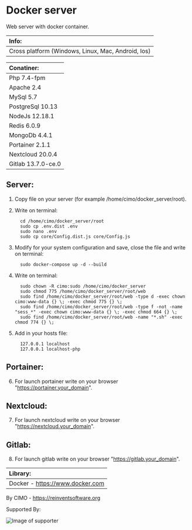Docker server
==============

Web server with docker container.

| Info: |
|:---|
| Cross platform (Windows, Linux, Mac, Android, Ios) |

| Conatiner: |
|:---|
| Php 7.4-fpm |
| Apache 2.4 |
| MySql 5.7 |
| PostgreSql 10.13 |
| NodeJs 12.18.1 |
| Redis 6.0.9 |
| MongoDb 4.4.1 |
| Portainer 2.1.1 |
| Nextcloud 20.0.4 |
| Gitlab 13.7.0-ce.0 |

## Server:
1) Copy file on your server (for example /home/cimo/docker_server/root).

2) Write on terminal:

         cd /home/cimo/docker_server/root
         sudo cp .env.dist .env
         sudo nano .env
         sudo cp core/Config.dist.js core/Config.js

3) Modify for your system configuration and save, close the file and write on terminal:

         sudo docker-compose up -d --build

4) Write on terminal:

         sudo chown -R cimo:sudo /home/cimo/docker_server
         sudo chmod 775 /home/cimo/docker_server/root/web
         sudo find /home/cimo/docker_server/root/web -type d -exec chown cimo:www-data {} \; -exec chmod 775 {} \;
         sudo find /home/cimo/docker_server/root/web -type f -not -name "sess_*" -exec chown cimo:www-data {} \; -exec chmod 664 {} \;
         sudo find /home/cimo/docker_server/root/web -name "*.sh" -exec chmod 774 {} \;

5) Add in your hosts file:

         127.0.0.1 localhost
         127.0.0.1 localhost-php

## Portainer:
6) For launch portainer write on your browser "https://portainer.your_domain".

## Nextcloud:
7) For launch nextcloud write on your browser "https://nextcloud.your_domain".

## Gitlab:
8) For launch gitlab write on your browser "https://gitlab.your_domain".

| Library: |
|:---|
| Docker - https://www.docker.com |

By CIMO - https://reinventsoftware.org

Supported By:

![Image of supporter](https://avatars0.githubusercontent.com/u/878437?s=200&v=4)
